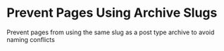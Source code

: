 # Prevent Pages Using Archive Slugs

Prevent pages from using the same slug as a post type archive to avoid naming conflicts
